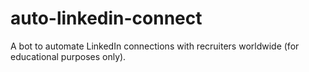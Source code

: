 # auto-linkedin-connect
A bot to automate LinkedIn connections with recruiters worldwide (for educational purposes only).
